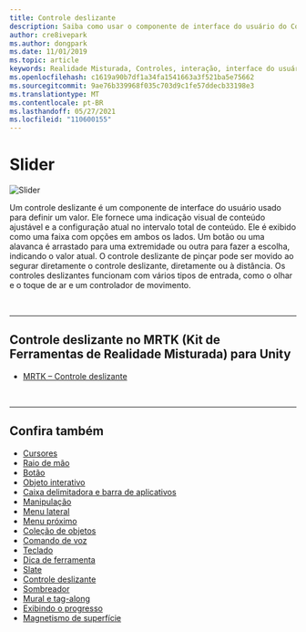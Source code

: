 ```yaml
---
title: Controle deslizante
description: Saiba como usar o componente de interface do usuário do Controle Deslizante para definir um valor movendo um botão ou uma alavanca em uma faixa usando o Kit de Ferramentas de Realidade Misturada.
author: cre8ivepark
ms.author: dongpark
ms.date: 11/01/2019
ms.topic: article
keywords: Realidade Misturada, Controles, interação, interface do usuário, experiência do usuário, headset de realidade misturada, headset de realidade misturada do Windows, headset de realidade virtual, HoloLens, controle deslizante, MRTK, Kit de Ferramentas de Realidade Misturada
ms.openlocfilehash: c1619a90b7df1a34fa1541663a3f521ba5e75662
ms.sourcegitcommit: 9ae76b339968f035c703d9c1fe57ddecb33198e3
ms.translationtype: MT
ms.contentlocale: pt-BR
ms.lasthandoff: 05/27/2021
ms.locfileid: "110600155"
---
```

# <a name="slider"></a>Slider

![Slider](images/UX_Hero_Slider.jpg)

Um controle deslizante é um componente de interface do usuário usado para definir um valor. Ele fornece uma indicação visual de conteúdo ajustável e a configuração atual no intervalo total de conteúdo. Ele é exibido como uma faixa com opções em ambos os lados. Um botão ou uma alavanca é arrastado para uma extremidade ou outra para fazer a escolha, indicando o valor atual. O controle deslizante de pinçar pode ser movido ao segurar diretamente o controle deslizante, diretamente ou à distância. Os controles deslizantes funcionam com vários tipos de entrada, como o olhar e o toque de ar e um controlador de movimento.

<br>

---

## <a name="slider-in-mrtk-mixed-reality-toolkit-for-unity"></a>Controle deslizante no MRTK (Kit de Ferramentas de Realidade Misturada) para Unity

* [MRTK – Controle deslizante](/windows/mixed-reality/mrtk-unity/features/ux-building-blocks/sliders)

<br>

---

## <a name="see-also"></a>Confira também

* [Cursores](cursors.md)
* [Raio de mão](point-and-commit.md)
* [Botão](button.md)
* [Objeto interativo](interactable-object.md)
* [Caixa delimitadora e barra de aplicativos](app-bar-and-bounding-box.md)
* [Manipulação](direct-manipulation.md)
* [Menu lateral](hand-menu.md)
* [Menu próximo](near-menu.md)
* [Coleção de objetos](object-collection.md)
* [Comando de voz](voice-input.md)
* [Teclado](keyboard.md)
* [Dica de ferramenta](tooltip.md)
* [Slate](slate.md)
* [Controle deslizante](slider.md)
* [Sombreador](shader.md)
* [Mural e tag-along](billboarding-and-tag-along.md)
* [Exibindo o progresso](progress.md)
* [Magnetismo de superfície](surface-magnetism.md)